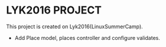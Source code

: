 # LYK2016 PROJECT

This project is created on Lyk2016(LinuxSummerCamp).
* Add Place model, places controller and configure validates.